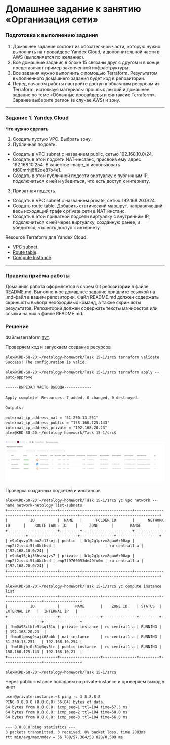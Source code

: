 # Домашнее задание к занятию «Организация сети»

### Подготовка к выполнению задания

1. Домашнее задание состоит из обязательной части, которую нужно выполнить на провайдере Yandex Cloud, и дополнительной части в AWS (выполняется по желанию). 
2. Все домашние задания в блоке 15 связаны друг с другом и в конце представляют пример законченной инфраструктуры.  
3. Все задания нужно выполнить с помощью Terraform. Результатом выполненного домашнего задания будет код в репозитории. 
4. Перед началом работы настройте доступ к облачным ресурсам из Terraform, используя материалы прошлых лекций и домашнее задание по теме «Облачные провайдеры и синтаксис Terraform». Заранее выберите регион (в случае AWS) и зону.

---
### Задание 1. Yandex Cloud 

**Что нужно сделать**

1. Создать пустую VPC. Выбрать зону.
2. Публичная подсеть.

 - Создать в VPC subnet с названием public, сетью 192.168.10.0/24.
 - Создать в этой подсети NAT-инстанс, присвоив ему адрес 192.168.10.254. В качестве image_id использовать fd80mrhj8fl2oe87o4e1.
 - Создать в этой публичной подсети виртуалку с публичным IP, подключиться к ней и убедиться, что есть доступ к интернету.
3. Приватная подсеть.
 - Создать в VPC subnet с названием private, сетью 192.168.20.0/24.
 - Создать route table. Добавить статический маршрут, направляющий весь исходящий трафик private сети в NAT-инстанс.
 - Создать в этой приватной подсети виртуалку с внутренним IP, подключиться к ней через виртуалку, созданную ранее, и убедиться, что есть доступ к интернету.

Resource Terraform для Yandex Cloud:

- [VPC subnet](https://registry.terraform.io/providers/yandex-cloud/yandex/latest/docs/resources/vpc_subnet).
- [Route table](https://registry.terraform.io/providers/yandex-cloud/yandex/latest/docs/resources/vpc_route_table).
- [Compute Instance](https://registry.terraform.io/providers/yandex-cloud/yandex/latest/docs/resources/compute_instance).

---

### Правила приёма работы

Домашняя работа оформляется в своём Git репозитории в файле README.md. Выполненное домашнее задание пришлите ссылкой на .md-файл в вашем репозитории.
Файл README.md должен содержать скриншоты вывода необходимых команд, а также скриншоты результатов.
Репозиторий должен содержать тексты манифестов или ссылки на них в файле README.md.


### Решение
Файлы terraform [тут](src/).

Проверяем код и запускаем создание ресурсов
```
alex@KRD-SO-20:~/netology-homework/Task 15-1/src$ terraform validate
Success! The configuration is valid.

alex@KRD-SO-20:~/netology-homework/Task 15-1/src$ terraform apply --auto-approve

------ВЫРЕЗАЛ ЧАСТЬ ВЫВОДА------------

Apply complete! Resources: 7 added, 0 changed, 0 destroyed.

Outputs:

external_ip_address_nat = "51.250.13.251"
external_ip_address_public = "158.160.125.143"
internal_ip_address_private = "192.168.20.23"
alex@KRD-SO-20:~/netology-homework/Task 15-1/src$
```

![task-15-1.PNG](./pic/task-15-1.PNG)


Проверка созданных подсетей и инстансов
```
alex@KRD-SO-20:~/netology-homework/Task 15-1/src$ yc vpc network --name network-netology list-subnets
+----------------------+---------+----------------------+----------------------+----------------------+---------------+-------------------+
|          ID          |  NAME   |      FOLDER ID       |      NETWORK ID      |    ROUTE TABLE ID    |     ZONE      |       RANGE       |
+----------------------+---------+----------------------+----------------------+----------------------+---------------+-------------------+
| e9b1qvvp15nbu2c13soj | public  | b1g2g1prvm8gau6r00ap | enp2t2isc4i5lo0kthsd |                      | ru-central1-a | [192.168.10.0/24] |
| e9bkq15jbj33hseajvs7 | private | b1g2g1prvm8gau6r00ap | enp2t2isc4i5lo0kthsd | enp7l9760053de49fu0m | ru-central1-a | [192.168.20.0/24] |
+----------------------+---------+----------------------+----------------------+----------------------+---------------+-------------------+

alex@KRD-SO-20:~/netology-homework/Task 15-1/src$ yc compute instance list
+----------------------+------------------+---------------+---------+-----------------+----------------+
|          ID          |       NAME       |    ZONE ID    | STATUS  |   EXTERNAL IP   |  INTERNAL IP   |
+----------------------+------------------+---------------+---------+-----------------+----------------+
| fhm0a98ctkfe9lsq151u | private-instance | ru-central1-a | RUNNING |                 | 192.168.20.23  |
| fhma6lpmsg9saji68bbk | nat-instance     | ru-central1-a | RUNNING | 51.250.13.251   | 192.168.10.254 |
| fhmt8hjhj0s51q6qv5tr | public-instance  | ru-central1-a | RUNNING | 158.160.125.143 | 192.168.10.21  |
+----------------------+------------------+---------------+---------+-----------------+----------------+

alex@KRD-SO-20:~/netology-homework/Task 15-1/src$
```
Через public-instance попадаем на private-instance и проверяем выход в инет
```
user@private-instance:~$ ping -c 3 8.8.8.8
PING 8.8.8.8 (8.8.8.8) 56(84) bytes of data.
64 bytes from 8.8.8.8: icmp_seq=1 ttl=104 time=57.3 ms
64 bytes from 8.8.8.8: icmp_seq=2 ttl=104 time=58.0 ms
64 bytes from 8.8.8.8: icmp_seq=3 ttl=104 time=56.8 ms

--- 8.8.8.8 ping statistics ---
3 packets transmitted, 3 received, 0% packet loss, time 2003ms
rtt min/avg/max/mdev = 56.788/57.364/58.028/0.509 ms
```